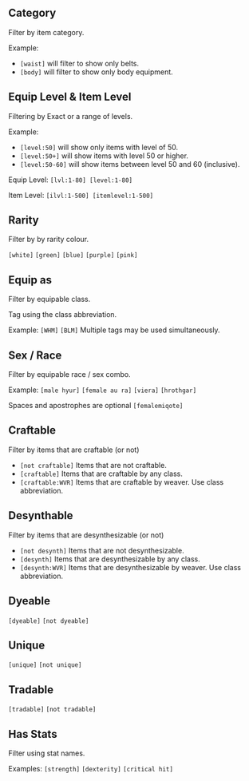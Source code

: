 ## Category
Filter by item category.

Example:
- `[waist]` will filter to show only belts.
- `[body]` will filter to show only body equipment.

## Equip Level & Item Level
Filtering by Exact or a range of levels.

Example:
- `[level:50]` will show only items with level of 50.
- `[level:50+]` will show items with level 50 or higher.
- `[level:50-60]` will show items between level 50 and 60 (inclusive).

Equip Level: `[lvl:1-80] [level:1-80]`

Item Level: `[ilvl:1-500] [itemlevel:1-500]`

## Rarity
Filter by by rarity colour.

`[white]` `[green]` `[blue]` `[purple]` `[pink]`

## Equip as
Filter by equipable class.

Tag using the class abbreviation.

Example: `[WHM]` `[BLM]`
Multiple tags may be used simultaneously.

## Sex / Race
Filter by equipable race / sex combo.

Example: `[male hyur]` `[female au ra]` `[viera]` `[hrothgar]`

Spaces and apostrophes are optional `[femalemiqote]`

## Craftable
Filter by items that are craftable (or not)

- `[not craftable]` Items that are not craftable.
- `[craftable]` Items that are craftable by any class.
- `[craftable:WVR]` Items that are craftable by weaver. Use class abbreviation.

## Desynthable
Filter by items that are desynthesizable (or not)

- `[not desynth]` Items that are not desynthesizable.
- `[desynth]` Items that are desynthesizable by any class.
- `[desynth:WVR]` Items that are desynthesizable by weaver. Use class abbreviation.

## Dyeable
`[dyeable]` `[not dyeable]`

## Unique
`[unique]` `[not unique]`

## Tradable
`[tradable]` `[not tradable]`

## Has Stats
Filter using stat names.

Examples: `[strength]` `[dexterity]` `[critical hit]`
